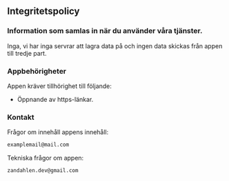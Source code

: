 ## Integritetspolicy



### Information som samlas in när du använder våra tjänster.

Inga, vi har inga servrar att lagra data på och ingen data skickas från appen till tredje part.

### Appbehörigheter

Appen kräver tillhörighet till följande:

 * Öppnande av https-länkar.

### Kontakt

Frågor om innehåll appens innehåll:
```markdown
examplemail@mail.com
```
Tekniska frågor om appen:
```markdown
zandahlen.dev@gmail.com
```

